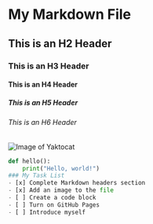 # My Markdown File
## This is an H2 Header  
### This is an H3 Header  
#### This is an H4 Header  
##### This is an H5 Header  
###### This is an H6 Header  
![Image of Yaktocat](https://octodex.github.com/images/yaktocat.png)
```python
def hello():
    print("Hello, world!")
### My Task List
- [x] Complete Markdown headers section  
- [x] Add an image to the file  
- [ ] Create a code block  
- [ ] Turn on GitHub Pages  
- [ ] Introduce myself  



